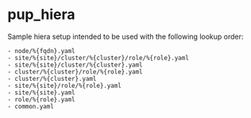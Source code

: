 # pup_hiera

Sample hiera setup intended to be used with the following lookup order:
```
- node/%{fqdn}.yaml
- site/%{site}/cluster/%{cluster}/role/%{role}.yaml
- site/%{site}/cluster/%{cluster}.yaml
- cluster/%{cluster}/role/%{role}.yaml
- cluster/%{cluster}.yaml
- site/%{site}/role/%{role}.yaml
- site/%{site}.yaml
- role/%{role}.yaml
- common.yaml
```

